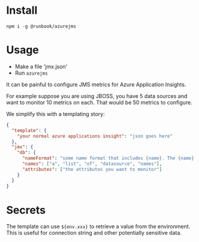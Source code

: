 # Install

`npm i -g @runbook/azurejms`

# Usage
* Make a file 'jmx.json'
* Run `azurejms`

It can be painful to configure JMS metrics for Azure Application Insights.

For example suppose you are using JBOSS, you have 5 data sources and want to monitor 10 metrics on each. That would be
50 metrics to configure.

We simplify this with a templating story:

```json
{
  "template": {
    "your normal azure applications insight": "json goes here"
  },
  "jmx": {
    "db": {
      "nameFormat": "some name format that includes {name}. The {name} is replaced by the name of the datasource. Can also use {env.name} and if you really want the {attribute} ",
      "names": ["a", "list", "of", "datasource", "names"],
      "attributes": ["the attributes you want to monitor"]
    }
  }
}
```

# Secrets
The template can use `${env.xxx}` to retrieve a value from the environment. This is useful for connection string and other
potentially sensitive data. 

 
